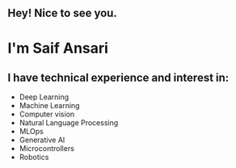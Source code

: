  ## Hey! Nice to see you.
 #                                      I'm Saif Ansari

## I have technical experience and interest in:
* Deep Learning
* Machine Learning
* Computer vision
* Natural Language Processing
* MLOps
* Generative AI
* Microcontrollers
* Robotics
